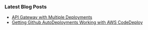 <title>Test</title>

### Latest Blog Posts

* [API Gateway with Multiple Deployments](APIGatewayMultipleDeployments.md)
* [Getting Github AutoDeployments Working with AWS CodeDeploy](GettingGithubAutoDeploymentsWorkingWithAWSCodeDeployAPIGatewayAndLambda.md)
